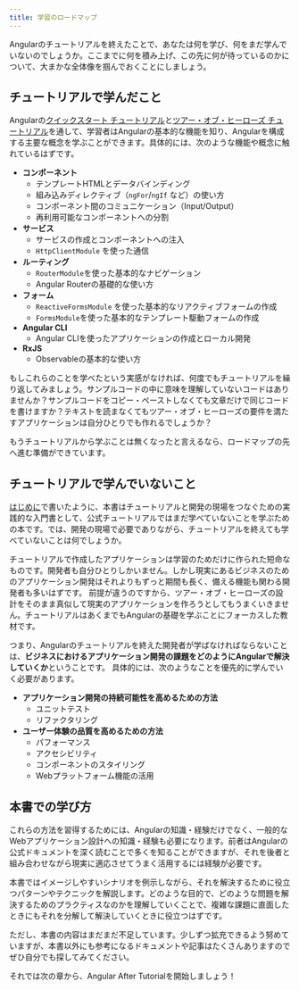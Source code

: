 ```yaml
---
title: 学習のロードマップ
---
```


Angularのチュートリアルを終えたことで、あなたは何を学び、何をまだ学んでいないのでしょうか。ここまでに何を積み上げ、この先に何が待っているのかについて、大まかな全体像を掴んでおくことにしましょう。

## チュートリアルで学んだこと

Angularの[クイックスタート チュートリアル](https://angular.jp/start)と[ツアー・オブ・ヒーローズ チュートリアル](https://angular.jp/tutorial)を通して、学習者はAngularの基本的な機能を知り、Angularを構成する主要な概念を学ぶことができます。具体的には、次のような機能や概念に触れているはずです。

- **コンポーネント**
    - テンプレートHTMLとデータバインディング
    - 組み込みディレクティブ（`ngFor`/`ngIf` など）の使い方
    - コンポーネント間のコミュニケーション（Input/Output）
    - 再利用可能なコンポーネントへの分割
- **サービス**
    - サービスの作成とコンポーネントへの注入
    - `HttpClientModule` を使った通信
- **ルーティング**
    - `RouterModule`を使った基本的なナビゲーション
    - Angular Routerの基礎的な使い方
- **フォーム**
    - `ReactiveFormsModule` を使った基本的なリアクティブフォームの作成
    - `FormsModule`を使った基本的なテンプレート駆動フォームの作成
- **Angular CLI**
    - Angular CLIを使ったアプリケーションの作成とローカル開発
- **RxJS**
    - Observableの基本的な使い方

もしこれらのことを学べたという実感がなければ、何度でもチュートリアルを繰り返してみましょう。サンプルコードの中に意味を理解していないコードはありませんか？サンプルコードをコピー・ペーストしなくても文章だけで同じコードを書けますか？テキストを読まなくてもツアー・オブ・ヒーローズの要件を満たすアプリケーションは自分ひとりでも作れるでしょうか？

もうチュートリアルから学ぶことは無くなったと言えるなら、ロードマップの先へ進む準備ができています。

## チュートリアルで学んでいないこと

[はじめに](introduction)で書いたように、本書はチュートリアルと開発の現場をつなぐための実践的な入門書として、公式チュートリアルではまだ学べていないことを学ぶための本です。では、開発の現場で必要でありながら、チュートリアルを終えても学べていないことは何でしょうか。

チュートリアルで作成したアプリケーションは学習のためだけに作られた短命なものです。開発者も自分ひとりしかいません。しかし現実にあるビジネスのためのアプリケーション開発はそれよりもずっと期間も長く、備える機能も関わる開発者も多いはずです。
前提が違うのですから、ツアー・オブ・ヒーローズの設計をそのまま真似して現実のアプリケーションを作ろうとしてもうまくいきません。チュートリアルはあくまでもAngularの基礎を学ぶことにフォーカスした教材です。

つまり、Angularのチュートリアルを終えた開発者が学ばなければならないことは、**ビジネスにおけるアプリケーション開発の課題をどのようにAngularで解決していくか**ということです。
具体的には、次のようなことを優先的に学んでいく必要があります。

- **アプリケーション開発の持続可能性を高めるための方法**
    - ユニットテスト
    - リファクタリング
- **ユーザー体験の品質を高めるための方法**
    - パフォーマンス
    - アクセシビリティ
    - コンポーネントのスタイリング
    - Webプラットフォーム機能の活用

## 本書での学び方

これらの方法を習得するためには、Angularの知識・経験だけでなく、一般的なWebアプリケーション設計への知識・経験も必要になります。前者はAngularの公式ドキュメントを深く読むことで多くを知ることができますが、それを後者と組み合わせながら現実に適応させてうまく活用するには経験が必要です。

本書ではイメージしやすいシナリオを例示しながら、それを解決するために役立つパターンやテクニックを解説します。どのような目的で、どのような問題を解決するためのプラクティスなのかを理解していくことで、複雑な課題に直面したときにもそれを分解して解決していくときに役立つはずです。

ただし、本書の内容はまだまだ不足しています。少しずつ拡充できるよう努めていますが、本書以外にも参考になるドキュメントや記事はたくさんありますのでぜひ自分でも探してみてください。

それでは次の章から、Angular After Tutorialを開始しましょう！
